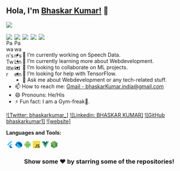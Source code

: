 ## Hola, I'm [Bhaskar Kumar!](https://bhaskarkumar1.github.io/cv/) 👋

<p align="left"> <img src="https://komarev.com/ghpvc/?username=iampawan&label=Views&color=blue&style=plastic"  /> </p>

<a href="https://twitter.com/bhaskarkumar_">
  <img align="left" alt="Pawan's Twitter" width="22px" src="https://cdn.jsdelivr.net/npm/simple-icons@v3/icons/twitter.svg" />
</a>
<a href="https://www.linkedin.com/in/bhaskar-kumar-61a3271b3/">
  <img align="left" alt="Pawan's Linkdein" width="22px" src="https://cdn.jsdelivr.net/npm/simple-icons@v3/icons/linkedin.svg" />
</a>
<a href="https://github.com/bhaskarkumar1">
  <img align="left"   width="22px" src="https://cdn.jsdelivr.net/npm/simple-icons@v3/icons/github.svg" />
</a>
<!-- <a href="https://t.me/imthepk">
  <img align="left" alt="Pawan's Telegram" width="22px" src="https://cdn.jsdelivr.net/npm/simple-icons@v3/icons/telegram.svg" />
</a> -->
<a href="https://www.instagram.com/bhaskar__kumar_singh/">
  <img align="left"  width="22px" src="https://cdn.jsdelivr.net/npm/simple-icons@v3/icons/instagram.svg" />
</a>
<a href="https://www.facebook.com/profile.php?id=100040134230295">
  <img align="left"  width="22px" src="https://cdn.jsdelivr.net/npm/simple-icons@v3/icons/facebook.svg" />
</a>
<!-- <a href="https://www.youtube.com/mtechviral/">
  <img align="left" alt="Pawan's Youtube" width="22px" src="https://cdn.jsdelivr.net/npm/simple-icons@v3/icons/youtube.svg" />
</a> -->

<br/>
<br/>


- 🔭 I’m currently working on Speech Data.
- 🌱 I’m currently learning more about Webdevelopment.
- 👯 I’m looking to collaborate on ML projects.
- 🤔 I’m looking for help with TensorFlow.
- 💬 Ask me about Webdevelopment or any tech-related stuff.
- 📫 How to reach me: [Gmail - bhaskarKumar.india@gmail.com](bhaskarKumar.india@gmail.com) 
- 😄 Pronouns: He/His
- ⚡ Fun fact: I am a Gym-freak💪.

[![Twitter: bhaskarkumar_]](https://twitter.com/bhaskarkumar_")
[![Linkedin: BHASKAR KUMAR]](https://www.linkedin.com/in/bhaskar-kumar-61a3271b3/)
[![GitHub bhaskarkumar1]](https://github.com/bhaskarkumar1)
[![website]](https://bhaskarkumar1.github.io/cv/)


**Languages and Tools:**  

<code><img height="20" src="https://raw.githubusercontent.com/github/explore/80688e429a7d4ef2fca1e82350fe8e3517d3494d/topics/flutter/flutter.png"></code>
<code><img height="20" src="https://raw.githubusercontent.com/github/explore/80688e429a7d4ef2fca1e82350fe8e3517d3494d/topics/dart/dart.png"></code>
<code><img height="20" src="https://raw.githubusercontent.com/github/explore/80688e429a7d4ef2fca1e82350fe8e3517d3494d/topics/android/android.png"></code>
<code><img height="20" src="https://raw.githubusercontent.com/github/explore/80688e429a7d4ef2fca1e82350fe8e3517d3494d/topics/javascript/javascript.png"></code>
<code><img height="20" src="https://raw.githubusercontent.com/github/explore/80688e429a7d4ef2fca1e82350fe8e3517d3494d/topics/vue/vue.png"></code>
<code><img height="20" src="https://raw.githubusercontent.com/github/explore/80688e429a7d4ef2fca1e82350fe8e3517d3494d/topics/nodejs/nodejs.png"></code>    

<!-- <a href="https://github.com/iampawan">
  <img align="center" src="https://github-readme-stats.vercel.app/api/top-langs/?username=iampawan&theme=light&hide_langs_below=1" />
</a>
<a href="https://github.com/iampawan">
 <img align="center" src="https://github-readme-stats.vercel.app/api?username=iampawan&show_icons=true&theme=light&line_height=27" alt="Pawan's github stats"/>
</a>
<a href="https://github.com/iampawan/FlutterExampleApps">
  <img align="center" src="https://github-readme-stats.vercel.app/api/pin/?username=iampawan&repo=FlutterExampleApps&theme=light" />

</a>
<a href="https://github.com/iampawan/VelocityX">
 <img align="center" src="https://github-readme-stats.vercel.app/api/pin/?username=iampawan&repo=VelocityX&theme=light" />
</a> -->

<div align="center">

### Show some ❤️ by starring some of the repositories!

</div>

